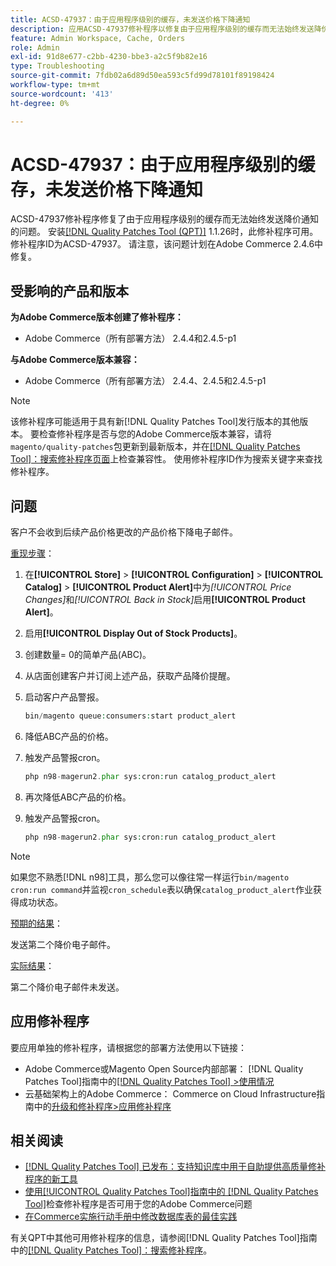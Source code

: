 ```yaml
---
title: ACSD-47937：由于应用程序级别的缓存，未发送价格下降通知
description: 应用ACSD-47937修补程序以修复由于应用程序级别的缓存而无法始终发送降价通知的Adobe Commerce问题。
feature: Admin Workspace, Cache, Orders
role: Admin
exl-id: 91d8e677-c2bb-4230-bbe3-a2c5f9b82e16
type: Troubleshooting
source-git-commit: 7fdb02a6d89d50ea593c5fd99d78101f89198424
workflow-type: tm+mt
source-wordcount: '413'
ht-degree: 0%

---
```


# ACSD-47937：由于应用程序级别的缓存，未发送价格下降通知

ACSD-47937修补程序修复了由于应用程序级别的缓存而无法始终发送降价通知的问题。 安装[[!DNL Quality Patches Tool (QPT)]](https://experienceleague.adobe.com/zh-hans/docs/commerce-operations/tools/quality-patches-tool/quality-patches-tool-to-self-serve-quality-patches) 1.1.26时，此修补程序可用。 修补程序ID为ACSD-47937。 请注意，该问题计划在Adobe Commerce 2.4.6中修复。

## 受影响的产品和版本

**为Adobe Commerce版本创建了修补程序：**

* Adobe Commerce（所有部署方法） 2.4.4和2.4.5-p1

**与Adobe Commerce版本兼容：**

* Adobe Commerce（所有部署方法） 2.4.4、2.4.5和2.4.5-p1

>[!NOTE]
>
>该修补程序可能适用于具有新[!DNL Quality Patches Tool]发行版本的其他版本。 要检查修补程序是否与您的Adobe Commerce版本兼容，请将`magento/quality-patches`包更新到最新版本，并在[[!DNL Quality Patches Tool]：搜索修补程序页面](https://experienceleague.adobe.com/tools/commerce-quality-patches/index.html?lang=zh-Hans)上检查兼容性。 使用修补程序ID作为搜索关键字来查找修补程序。

## 问题

客户不会收到后续产品价格更改的产品价格下降电子邮件。

<u>重现步骤</u>：

1. 在&#x200B;**[!UICONTROL Store]** > **[!UICONTROL Configuration]** > **[!UICONTROL Catalog]** > **[!UICONTROL Product Alert]**&#x200B;中为&#x200B;*[!UICONTROL Price Changes]*&#x200B;和&#x200B;*[!UICONTROL Back in Stock]*&#x200B;启用&#x200B;**[!UICONTROL Product Alert]**。
1. 启用&#x200B;**[!UICONTROL Display Out of Stock Products]**。
1. 创建数量= 0的简单产品(ABC)。
1. 从店面创建客户并订阅上述产品，获取产品降价提醒。
1. 启动客户产品警报。

   ```PHP
   bin/magento queue:consumers:start product_alert
   ```

1. 降低ABC产品的价格。
1. 触发产品警报cron。

   ```PHP
   php n98-magerun2.phar sys:cron:run catalog_product_alert
   ```

1. 再次降低ABC产品的价格。
1. 触发产品警报cron。

   ```PHP
   php n98-magerun2.phar sys:cron:run catalog_product_alert
   ```

>[!NOTE]
>
>如果您不熟悉[!DNL n98]工具，那么您可以像往常一样运行`bin/magento cron:run command`并监视`cron_schedule`表以确保`catalog_product_alert`作业获得成功状态。

<u>预期的结果</u>：

发送第二个降价电子邮件。

<u>实际结果</u>：

第二个降价电子邮件未发送。

## 应用修补程序

要应用单独的修补程序，请根据您的部署方法使用以下链接：

* Adobe Commerce或Magento Open Source内部部署： [!DNL Quality Patches Tool]指南中的[[!DNL Quality Patches Tool] >使用情况](/help/tools/quality-patches-tool/usage.md)
* 云基础架构上的Adobe Commerce： Commerce on Cloud Infrastructure指南中的[升级和修补程序>应用修补程序](https://experienceleague.adobe.com/docs/commerce-cloud-service/user-guide/develop/upgrade/apply-patches.html?lang=zh-Hans)

## 相关阅读

* [[!DNL Quality Patches Tool] 已发布：支持知识库中用于自助提供高质量修补程序的新工具](https://experienceleague.adobe.com/zh-hans/docs/commerce-operations/tools/quality-patches-tool/quality-patches-tool-to-self-serve-quality-patches)
* [使用[!UICONTROL Quality Patches Tool]指南中的 [!DNL Quality Patches Tool]](/help/tools/quality-patches-tool/patches-available-in-qpt/check-patch-for-magento-issue-with-magento-quality-patches.md)检查修补程序是否可用于您的Adobe Commerce问题
* [在Commerce实施行动手册中修改数据库表的最佳实践](https://experienceleague.adobe.com/zh-hans/docs/commerce-operations/implementation-playbook/best-practices/development/modifying-core-and-third-party-tables#why-adobe-recommends-avoiding-modifications)


有关QPT中其他可用修补程序的信息，请参阅[!DNL Quality Patches Tool]指南中的[[!DNL Quality Patches Tool]：搜索修补程序](https://experienceleague.adobe.com/tools/commerce-quality-patches/index.html?lang=zh-Hans)。
